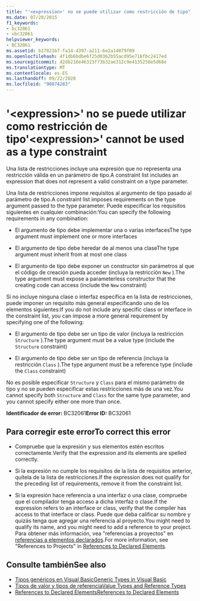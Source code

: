 ```yaml
---
title: "'<expression>' no se puede utilizar como restricción de tipo"
ms.date: 07/20/2015
f1_keywords:
- bc32061
- vbc32061
helpviewer_keywords:
- BC32061
ms.assetid: b17821b7-fa14-4397-a211-6e2a14079f09
ms.openlocfilehash: 4f1db6bdbe6f25d0362b55acd95e716fbc2417ed
ms.sourcegitcommit: d2db216e46323f73b32ae312c9e4135258e5d68e
ms.translationtype: MT
ms.contentlocale: es-ES
ms.lasthandoff: 09/22/2020
ms.locfileid: "90874283"
---
```

# <a name="expression-cannot-be-used-as-a-type-constraint"></a><span data-ttu-id="cb8e8-102">'\<expression>' no se puede utilizar como restricción de tipo</span><span class="sxs-lookup"><span data-stu-id="cb8e8-102">'\<expression>' cannot be used as a type constraint</span></span>

<span data-ttu-id="cb8e8-103">Una lista de restricciones incluye una expresión que no representa una restricción válida en un parámetro de tipo.</span><span class="sxs-lookup"><span data-stu-id="cb8e8-103">A constraint list includes an expression that does not represent a valid constraint on a type parameter.</span></span>  
  
 <span data-ttu-id="cb8e8-104">Una lista de restricciones impone requisitos al argumento de tipo pasado al parámetro de tipo.</span><span class="sxs-lookup"><span data-stu-id="cb8e8-104">A constraint list imposes requirements on the type argument passed to the type parameter.</span></span> <span data-ttu-id="cb8e8-105">Puede especificar los requisitos siguientes en cualquier combinación:</span><span class="sxs-lookup"><span data-stu-id="cb8e8-105">You can specify the following requirements in any combination:</span></span>  
  
- <span data-ttu-id="cb8e8-106">El argumento de tipo debe implementar una o varias interfaces</span><span class="sxs-lookup"><span data-stu-id="cb8e8-106">The type argument must implement one or more interfaces</span></span>  
  
- <span data-ttu-id="cb8e8-107">El argumento de tipo debe heredar de al menos una clase</span><span class="sxs-lookup"><span data-stu-id="cb8e8-107">The type argument must inherit from at most one class</span></span>  
  
- <span data-ttu-id="cb8e8-108">El argumento de tipo debe exponer un constructor sin parámetros al que el código de creación pueda acceder (incluya la restricción `New` ).</span><span class="sxs-lookup"><span data-stu-id="cb8e8-108">The type argument must expose a parameterless constructor that the creating code can access (include the `New` constraint)</span></span>  
  
 <span data-ttu-id="cb8e8-109">Si no incluye ninguna clase o interfaz específica en la lista de restricciones, puede imponer un requisito más general especificando uno de los elementos siguientes:</span><span class="sxs-lookup"><span data-stu-id="cb8e8-109">If you do not include any specific class or interface in the constraint list, you can impose a more general requirement by specifying one of the following:</span></span>  
  
- <span data-ttu-id="cb8e8-110">El argumento de tipo debe ser un tipo de valor (incluya la restricción `Structure` ).</span><span class="sxs-lookup"><span data-stu-id="cb8e8-110">The type argument must be a value type (include the `Structure` constraint)</span></span>  
  
- <span data-ttu-id="cb8e8-111">El argumento de tipo debe ser un tipo de referencia (incluya la restricción `Class` ).</span><span class="sxs-lookup"><span data-stu-id="cb8e8-111">The type argument must be a reference type (include the `Class` constraint)</span></span>  
  
 <span data-ttu-id="cb8e8-112">No es posible especificar `Structure` y `Class` para el mismo parámetro de tipo y no se pueden especificar estas restricciones más de una vez.</span><span class="sxs-lookup"><span data-stu-id="cb8e8-112">You cannot specify both `Structure` and `Class` for the same type parameter, and you cannot specify either one more than once.</span></span>  
  
 <span data-ttu-id="cb8e8-113">**Identificador de error:** BC32061</span><span class="sxs-lookup"><span data-stu-id="cb8e8-113">**Error ID:** BC32061</span></span>  
  
## <a name="to-correct-this-error"></a><span data-ttu-id="cb8e8-114">Para corregir este error</span><span class="sxs-lookup"><span data-stu-id="cb8e8-114">To correct this error</span></span>  
  
- <span data-ttu-id="cb8e8-115">Compruebe que la expresión y sus elementos estén escritos correctamente.</span><span class="sxs-lookup"><span data-stu-id="cb8e8-115">Verify that the expression and its elements are spelled correctly.</span></span>  
  
- <span data-ttu-id="cb8e8-116">Si la expresión no cumple los requisitos de la lista de requisitos anterior, quítela de la lista de restricciones.</span><span class="sxs-lookup"><span data-stu-id="cb8e8-116">If the expression does not qualify for the preceding list of requirements, remove it from the constraint list.</span></span>  
  
- <span data-ttu-id="cb8e8-117">Si la expresión hace referencia a una interfaz o una clase, compruebe que el compilador tenga acceso a dicha interfaz o clase.</span><span class="sxs-lookup"><span data-stu-id="cb8e8-117">If the expression refers to an interface or class, verify that the compiler has access to that interface or class.</span></span> <span data-ttu-id="cb8e8-118">Puede que deba calificar su nombre y quizás tenga que agregar una referencia al proyecto.</span><span class="sxs-lookup"><span data-stu-id="cb8e8-118">You might need to qualify its name, and you might need to add a reference to your project.</span></span> <span data-ttu-id="cb8e8-119">Para obtener más información, vea "referencias a proyectos" en [referencias a elementos declarados](../../programming-guide/language-features/declared-elements/references-to-declared-elements.md).</span><span class="sxs-lookup"><span data-stu-id="cb8e8-119">For more information, see "References to Projects" in [References to Declared Elements](../../programming-guide/language-features/declared-elements/references-to-declared-elements.md).</span></span>  
  
## <a name="see-also"></a><span data-ttu-id="cb8e8-120">Consulte también</span><span class="sxs-lookup"><span data-stu-id="cb8e8-120">See also</span></span>

- [<span data-ttu-id="cb8e8-121">Tipos genéricos en Visual Basic</span><span class="sxs-lookup"><span data-stu-id="cb8e8-121">Generic Types in Visual Basic</span></span>](../../programming-guide/language-features/data-types/generic-types.md)
- [<span data-ttu-id="cb8e8-122">Tipos de valor y tipos de referencia</span><span class="sxs-lookup"><span data-stu-id="cb8e8-122">Value Types and Reference Types</span></span>](../../programming-guide/language-features/data-types/value-types-and-reference-types.md)
- [<span data-ttu-id="cb8e8-123">References to Declared Elements</span><span class="sxs-lookup"><span data-stu-id="cb8e8-123">References to Declared Elements</span></span>](../../programming-guide/language-features/declared-elements/references-to-declared-elements.md)
